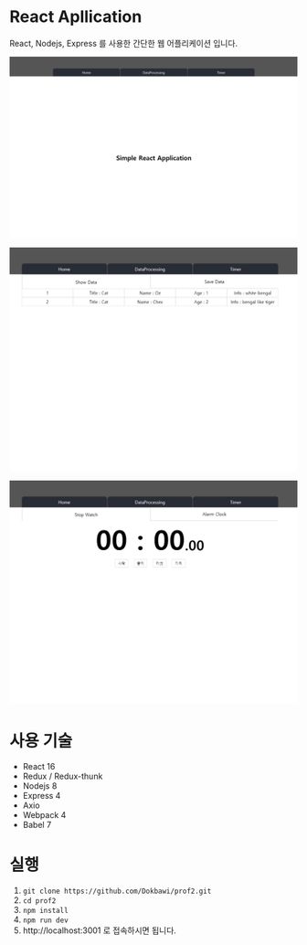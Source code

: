 # React Apllication
React, Nodejs, Express 를 사용한 간단한 웹 어플리케이션 입니다.

![Alt text](./main.png)

![Alt text](./data.png)

![Alt text](./clock.png)

# 사용 기술
* React 16
* Redux / Redux-thunk
* Nodejs 8
* Express 4
* Axio 
* Webpack 4
* Babel 7


# 실행
1. ` git clone https://github.com/Dokbawi/prof2.git `
2.  `cd prof2`
3. ` npm install `
4. ` npm run dev `
5. http://localhost:3001 로 접속하시면 됩니다.
